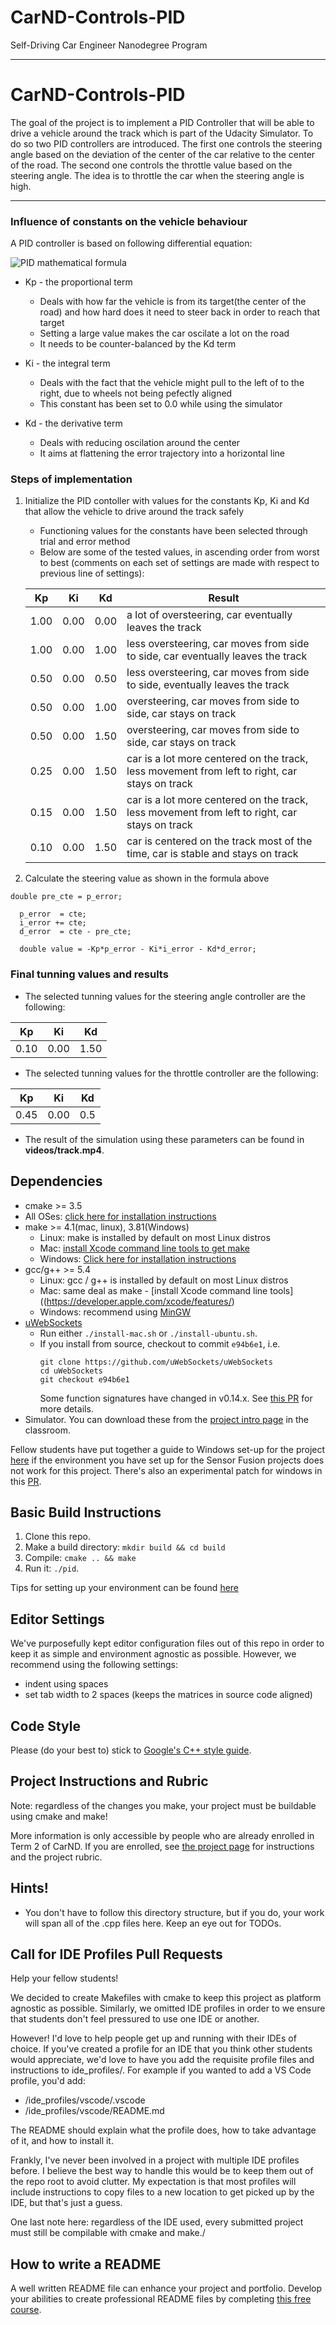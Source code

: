# CarND-Controls-PID
Self-Driving Car Engineer Nanodegree Program

---

# CarND-Controls-PID

The goal of the project is to implement a PID Controller that will be able to drive a vehicle around the track which is part of the Udacity Simulator. To do so two PID controllers are introduced. The first one controls the steering angle based on the deviation of the center of the car relative to the center of the road. The second one controls the throttle value based on the steering angle. The idea is to throttle the car when the steering angle is high.

---

### Influence of constants on the vehicle behaviour

A PID controller is based on following differential equation:

![PID mathematical formula](CarND-PID-Control-Project/PID_formula.jpg)

* Kp - the proportional term 
  - Deals with how far the vehicle is from its target(the center of the road) and how hard does it need to steer back in order to reach that target
  - Setting a large value makes the car oscilate a lot on the road
  - It needs to be counter-balanced by the Kd term

* Ki - the integral term
  - Deals with the fact that the vehicle might pull to the left of to the right, due to wheels not being pefectly aligned
  - This constant has been set to 0.0 while using the simulator 

* Kd - the derivative term
  - Deals with reducing oscilation around the center
  - It aims at flattening the error trajectory into a horizontal line
  
### Steps of implementation

1. Initialize the PID contoller with values for the constants Kp, Ki and Kd that allow the vehicle to drive around the track safely
   - Functioning values for the constants have been selected through trial and error method
   - Below are some of the tested values, in ascending order from worst to best (comments on each set of settings are made with respect to previous line of settings):
   
   | Kp | Ki | Kd | Result |
   | -- | -- | -- | -- |
   | 1.00 | 0.00 | 0.00 | a lot of oversteering, car eventually leaves the track |
   | 1.00 | 0.00 | 1.00 | less oversteering, car moves from side to side, car eventually leaves the track |
   | 0.50 | 0.00 | 0.50 | less oversteering, car moves from side to side, eventually leaves the track |
   | 0.50 | 0.00 | 1.00 | oversteering, car moves from side to side, car stays on track |
   | 0.50 | 0.00 | 1.50 | oversteering, car moves from side to side, car stays on track |
   | 0.25 | 0.00 | 1.50 | car is a lot more centered on the track, less movement from left to right, car stays on track |
   | 0.15 | 0.00 | 1.50 | car is a lot more centered on the track, less movement from left to right, car stays on track |
   | 0.10 | 0.00 | 1.50 | car is centered on the track most of the time, car is stable and stays on track |

2. Calculate the steering value as shown in the formula above
```
double pre_cte = p_error;

  p_error  = cte;
  i_error += cte;
  d_error  = cte - pre_cte;
  
  double value = -Kp*p_error - Ki*i_error - Kd*d_error;
```
### Final tunning values and results

* The selected tunning values for the steering angle controller are the following:

| Kp | Ki | Kd |
| -- | -- | -- |
| 0.10 | 0.00 | 1.50 |

* The selected tunning values for the throttle controller are the following:

| Kp | Ki | Kd |
| -- | -- | -- |
| 0.45 | 0.00 | 0.5 |

* The result of the simulation using these parameters can be found in **videos/track.mp4**.

## Dependencies

* cmake >= 3.5
 * All OSes: [click here for installation instructions](https://cmake.org/install/)
* make >= 4.1(mac, linux), 3.81(Windows)
  * Linux: make is installed by default on most Linux distros
  * Mac: [install Xcode command line tools to get make](https://developer.apple.com/xcode/features/)
  * Windows: [Click here for installation instructions](http://gnuwin32.sourceforge.net/packages/make.htm)
* gcc/g++ >= 5.4
  * Linux: gcc / g++ is installed by default on most Linux distros
  * Mac: same deal as make - [install Xcode command line tools]((https://developer.apple.com/xcode/features/)
  * Windows: recommend using [MinGW](http://www.mingw.org/)
* [uWebSockets](https://github.com/uWebSockets/uWebSockets)
  * Run either `./install-mac.sh` or `./install-ubuntu.sh`.
  * If you install from source, checkout to commit `e94b6e1`, i.e.
    ```
    git clone https://github.com/uWebSockets/uWebSockets 
    cd uWebSockets
    git checkout e94b6e1
    ```
    Some function signatures have changed in v0.14.x. See [this PR](https://github.com/udacity/CarND-MPC-Project/pull/3) for more details.
* Simulator. You can download these from the [project intro page](https://github.com/udacity/self-driving-car-sim/releases) in the classroom.

Fellow students have put together a guide to Windows set-up for the project [here](https://s3-us-west-1.amazonaws.com/udacity-selfdrivingcar/files/Kidnapped_Vehicle_Windows_Setup.pdf) if the environment you have set up for the Sensor Fusion projects does not work for this project. There's also an experimental patch for windows in this [PR](https://github.com/udacity/CarND-PID-Control-Project/pull/3).

## Basic Build Instructions

1. Clone this repo.
2. Make a build directory: `mkdir build && cd build`
3. Compile: `cmake .. && make`
4. Run it: `./pid`. 

Tips for setting up your environment can be found [here](https://classroom.udacity.com/nanodegrees/nd013/parts/40f38239-66b6-46ec-ae68-03afd8a601c8/modules/0949fca6-b379-42af-a919-ee50aa304e6a/lessons/f758c44c-5e40-4e01-93b5-1a82aa4e044f/concepts/23d376c7-0195-4276-bdf0-e02f1f3c665d)

## Editor Settings

We've purposefully kept editor configuration files out of this repo in order to
keep it as simple and environment agnostic as possible. However, we recommend
using the following settings:

* indent using spaces
* set tab width to 2 spaces (keeps the matrices in source code aligned)

## Code Style

Please (do your best to) stick to [Google's C++ style guide](https://google.github.io/styleguide/cppguide.html).

## Project Instructions and Rubric

Note: regardless of the changes you make, your project must be buildable using
cmake and make!

More information is only accessible by people who are already enrolled in Term 2
of CarND. If you are enrolled, see [the project page](https://classroom.udacity.com/nanodegrees/nd013/parts/40f38239-66b6-46ec-ae68-03afd8a601c8/modules/f1820894-8322-4bb3-81aa-b26b3c6dcbaf/lessons/e8235395-22dd-4b87-88e0-d108c5e5bbf4/concepts/6a4d8d42-6a04-4aa6-b284-1697c0fd6562)
for instructions and the project rubric.

## Hints!

* You don't have to follow this directory structure, but if you do, your work
  will span all of the .cpp files here. Keep an eye out for TODOs.

## Call for IDE Profiles Pull Requests

Help your fellow students!

We decided to create Makefiles with cmake to keep this project as platform
agnostic as possible. Similarly, we omitted IDE profiles in order to we ensure
that students don't feel pressured to use one IDE or another.

However! I'd love to help people get up and running with their IDEs of choice.
If you've created a profile for an IDE that you think other students would
appreciate, we'd love to have you add the requisite profile files and
instructions to ide_profiles/. For example if you wanted to add a VS Code
profile, you'd add:

* /ide_profiles/vscode/.vscode
* /ide_profiles/vscode/README.md

The README should explain what the profile does, how to take advantage of it,
and how to install it.

Frankly, I've never been involved in a project with multiple IDE profiles
before. I believe the best way to handle this would be to keep them out of the
repo root to avoid clutter. My expectation is that most profiles will include
instructions to copy files to a new location to get picked up by the IDE, but
that's just a guess.

One last note here: regardless of the IDE used, every submitted project must
still be compilable with cmake and make./

## How to write a README
A well written README file can enhance your project and portfolio.  Develop your abilities to create professional README files by completing [this free course](https://www.udacity.com/course/writing-readmes--ud777).

